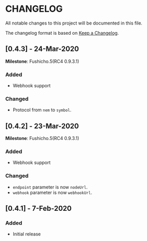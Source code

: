  # CHANGELOG
 
 All notable changes to this project will be documented in this file.
 
 The changelog format is based on [Keep a Changelog](https://keepachangelog.com/en/1.0.0/).

 ## [0.4.3] - 24-Mar-2020
 
 **Milestone**: Fushicho.5(RC4 0.9.3.1)
 
 ### Added
 
 - Webhook support
 
 ### Changed
  
  - Protocol from ``nem`` to ``symbol``.

 ## [0.4.2] - 23-Mar-2020
 
 **Milestone**: Fushicho.5(RC4 0.9.3.1)
 
 ### Added
 
 - Webhook support
 
 ### Changed
  
  - ``endpoint`` parameter is now ``nodeUrl``.
  - ``webhook`` parameter is now ``webhookUrl``.

 ## [0.4.1] - 7-Feb-2020
  
 ### Added
 
 - Initial release
 
